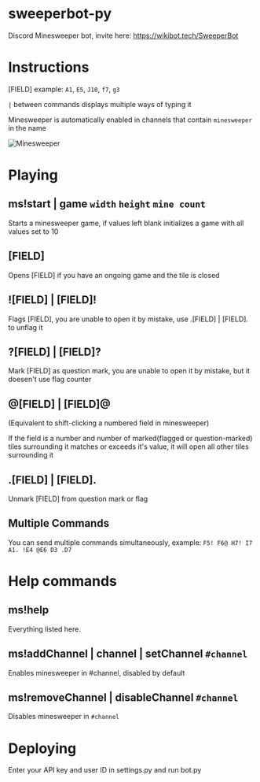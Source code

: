 # sweeperbot-py
Discord Minesweeper bot, invite here: https://wikibot.tech/SweeperBot


# Instructions

[FIELD] example: `A1`, `E5`, `J10`, `f7`, `g3`

`|` between commands displays multiple ways of typing it

Minesweeper is automatically enabled in channels that contain `minesweeper` in the name

![Minesweeper](https://cdn.discordapp.com/attachments/795406810844495944/819693160988278814/unknown.png)

# Playing


## ms!start | game `width` `height` `mine count`

Starts a minesweeper game, if values left blank initializes a game with all values set to 10


## [FIELD]

Opens [FIELD] if you have an ongoing game and the tile is closed


## ![FIELD] | [FIELD]!

Flags [FIELD], you are unable to open it by mistake, use .[FIELD] | [FIELD]. to unflag it


## ?[FIELD] | [FIELD]?

Mark [FIELD] as question mark, you are unable to open it by mistake, but it doesen't use flag counter


## @[FIELD] | [FIELD]@

(Equivalent to shift-clicking a numbered field in minesweeper)

If the field is a number and number of marked(flagged or question-marked) tiles surrounding it matches or exceeds it's value, it will open all other tiles surrounding it


## .[FIELD] | [FIELD].

Unmark [FIELD] from question mark or flag


## Multiple Commands

You can send multiple commands simultaneously, example: `F5! F6@ H7! I7 A1. !E4 @E6 D3 .D7`


# Help commands


## ms!help

Everything listed here.


## ms!addChannel | channel | setChannel `#channel`

Enables minesweeper in #channel, disabled by default


## ms!removeChannel | disableChannel `#channel`

Disables minesweeper in `#channel`


# Deploying
Enter your API key and user ID in settings.py and run bot.py
